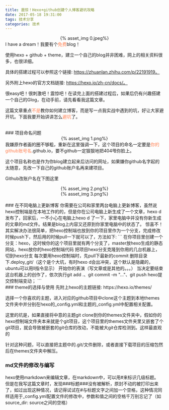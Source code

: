 ```yaml
---
title: 震惊！Hexo+github创建个人博客避坑攻略
date: 2017-05-18 19:31:00
tags: 技术分享
categories: 技术
---
```

<div align=center>
{% asset_img 0.jpeg%}
</div>
I have a dream！我要有个<font color=#FF7F50>免费</font>blog！

使用hexo + github + theme，建立一个自己的blog并非困难，网上的相关资料很多，也很详细。

具体的搭建过程可以参照这个链接: https://zhuanlan.zhihu.com/p/22191919。

另外附上hexo的官方文档链接: https://hexo.io/zh-cn/docs/。

很easy吧！很刺激吧！震惊吧！在读完上面的搭建过程后，如果后仍有兴趣搭建一个自己的Glog，在动手前，请先看看我这篇文章。

这篇文章重点<font color=#FF7F50>不是</font>教你如何建立博客，而是写一点我实战中遇到的坑，好让大家避开坑。下面我要开始讲讲怎么<font color=#FF7F50>避坑</font>了。
<!--more-->
</br>  
### 项目命名问题
<div align=center>
{% asset_img 1.png%}
</div>
我嫌原作者画的圈不够粗，重新在这里强调一下，这个项目的命名一定要是<font color=#FF7F50>你的github账号名</font>.github.io，要不github一定狠狠地把404甩你脸上。

这个项目名称也是作为你blog建立起来后访问的网址，如果嫌你github名字起的太随意，先改一下自己的github账户名再来建项目。

Github改账户名在下图这里
<div align=center>
{% asset_img 2.png%}
</div>
<div align=center>
{% asset_img 3.png%}
</div>
</br>
### 在不同电脑上更新博客
你需要在公司和家里两台电脑上更新博客，虽然说hexo控制端是在本地工作的的，但是你在公司电脑上新生成了一个文章，hexo d发布了，回家后，一不小心在电脑上hexo d 了一下，家里电脑中并没有你新生成的文章的md文件。结果是blog上内容又还原到你家里电脑中的状态了。
惊喜不！
其实解决办法很简单，把hexo控制端也放到你的项目里作为一个分支，完成修改时候push下，然后用的时候pull一下就可以了，方法如下:
```
在你项目里创建一个分支：hexo，这时候你的这个项目里就有两个分支了，master放hexo生成的静态网站，hexo放你的hexo控制端代码
把项目hexo分支克隆到你用的几台机器上，切到hexo分支
每次要用hexo控制端时，先pull下最新的commit
删除目录下.deploy_git/（这个是个大坑，有时hexo d会出冲突，这个默认是隐藏的，ubuntu可以用ll指令显示）
开始你的表演（写文章或是其他的。。。）
当决定要结束这台机器上的创作了，依次执行git add .、git commit -m "..."、git push hexo提交控制端变动；
```
</br>
### theme的选择与使用
先附上hexo的主题链接: https://hexo.io/themes/

选择一个你喜欢的主题，进入对应的github项目中clone这个主题到本地themes文件夹中并分别在hexo的_config.yml和主题的_config.yml中配置相关配置。

这里的坑是，如果直接将中意的主题git clone到你的themes文件夹中，假如你的hexo控制端文件夹本来就是个git项目，这个项目里的themes文件夹里又嵌套了个git项目，就会导致被嵌套的git仓库的改动，不能被大git仓库检测到。这样最直观的

针对这种问题，可以直接把主题中的.git/文件删除，或者直接下载项目的压缩包然后在themes文件夹中解压。
</br>
### md文件的修改与编写
hexo使用markdown来编辑文章，在markdown中，可以用#来标识几级标题。
但是在我写这篇文章时，发现###标题###没有被解析，原封不动的被打印出来了，如过出现这种情况，请记得试试在#与标题文字之间加一个空格，这种情况同样适用于_config.yml配置文件的修改中，参数和值之间的空格千万别忘记了（如source_dir: source之间的空格）




